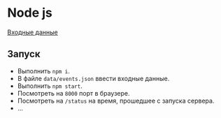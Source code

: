 # Node js

[Входные данные](./data/events.json)

## Запуск

- Выполнить `npm i`. 
- В файле `data/events.json` ввести входные данные.
- Выполнить `npm start`.
- Посмотреть на `8000` порт в браузере.
- Посмотреть на `/status` на время, прошедшее с запуска сервера.
- ...
